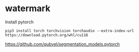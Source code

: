watermark
==============================

Install pytorch
```
pip3 install torch torchvision torchaudio --extra-index-url https://download.pytorch.org/whl/cu116
```

https://github.com/qubvel/segmentation_models.pytorch
